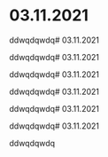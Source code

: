 # 03.11.2021

ddwqdqwdq# 03.11.2021

ddwqdqwdq# 03.11.2021

ddwqdqwdq# 03.11.2021

ddwqdqwdq# 03.11.2021

ddwqdqwdq# 03.11.2021

ddwqdqwdq# 03.11.2021

ddwqdqwdq